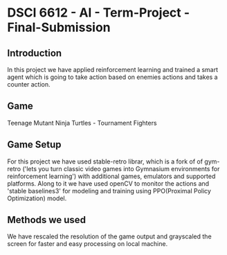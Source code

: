 # DSCI 6612 - AI - Term-Project - Final-Submission

## Introduction
In this project we have applied reinforcement learning and trained a smart agent which is going to take action based on enemies actions and takes a counter action.

## Game 
Teenage Mutant Ninja Turtles - Tournament Fighters

## Game Setup
For this project we have used stable-retro librar, which is a fork of of gym-retro ('lets you turn classic video games into Gymnasium environments for reinforcement learning') with additional games, emulators and supported platforms.
Along to it we have used openCV to monitor the actions and 'stable baselines3' for modeling and training using PPO(Proximal Policy Optimization) model.

## Methods we used
We have rescaled the resolution of the game output and grayscaled the screen for faster and easy processing on local machine.
